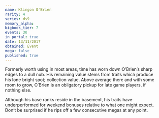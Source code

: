```yaml
---
name: Klingon O'Brien
rarity: 4
series: ds9
memory_alpha:
bigbook_tier: 7
events: 30
in_portal: true
date: 13/11/2017
obtained: Event
mega: false
published: true
---
```


Formerly worth using in most areas, time has worn down O’Brien’s sharp edges to a dull nub. His remaining value stems from traits which produce his lone bright spot; collection value. Above average there and with some room to grow, O’Brien is an obligatory pickup for late game players, if nothing else.

Although his base ranks reside in the basement, his traits have underperformed for weekend bonuses relative to what one might expect. Don’t be surprised if he rips off a few consecutive megas at any point.
